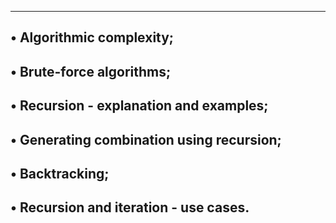 ---------------------------------------------------
• Algorithmic complexity;
----------------------------------------------------
• Brute-force algorithms;
----------------------------------------------------
• Recursion - explanation and examples;
-----------------------------------------------------
• Generating combination using recursion;
----------------------------------------------------
• Backtracking;
------------------------------------------------
• Recursion and iteration - use cases.
-------------------------------------------------
